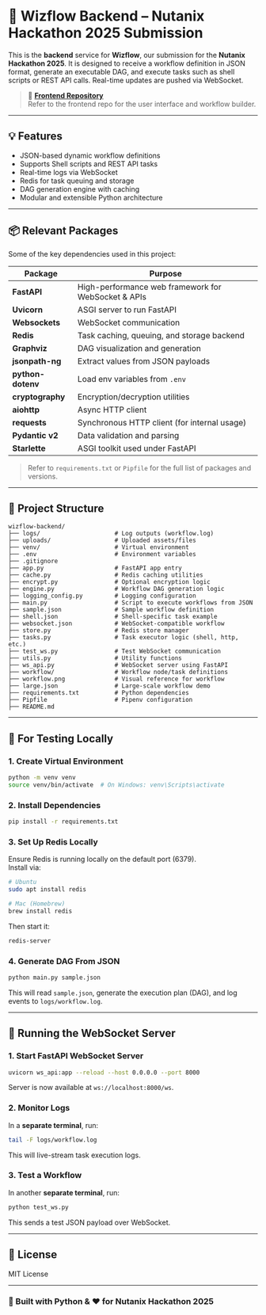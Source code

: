 # 🧠 Wizflow Backend – Nutanix Hackathon 2025 Submission

This is the **backend** service for **Wizflow**, our submission for the **Nutanix Hackathon 2025**. It is designed to receive a workflow definition in JSON format, generate an executable DAG, and execute tasks such as shell scripts or REST API calls. Real-time updates are pushed via WebSocket.

> 🔗 **[Frontend Repository](https://github.com/dis70rt/Wizflow)**  
> Refer to the frontend repo for the user interface and workflow builder.

---

## 💡 Features

- JSON-based dynamic workflow definitions
- Supports Shell scripts and REST API tasks
- Real-time logs via WebSocket
- Redis for task queuing and storage
- DAG generation engine with caching
- Modular and extensible Python architecture

---

## 📦 Relevant Packages

Some of the key dependencies used in this project:

| Package            | Purpose                                              |
|--------------------|------------------------------------------------------|
| **FastAPI**        | High-performance web framework for WebSocket & APIs |
| **Uvicorn**        | ASGI server to run FastAPI                          |
| **Websockets**     | WebSocket communication                             |
| **Redis**          | Task caching, queuing, and storage backend          |
| **Graphviz**       | DAG visualization and generation                    |
| **jsonpath-ng**    | Extract values from JSON payloads                   |
| **python-dotenv**  | Load env variables from `.env`                      |
| **cryptography**   | Encryption/decryption utilities                     |
| **aiohttp**        | Async HTTP client                                   |
| **requests**       | Synchronous HTTP client (for internal usage)        |
| **Pydantic v2**    | Data validation and parsing                         |
| **Starlette**      | ASGI toolkit used under FastAPI                     |

> Refer to `requirements.txt` or `Pipfile` for the full list of packages and versions.

---

## 📁 Project Structure

```plaintext
wizflow-backend/
├── logs/                     # Log outputs (workflow.log)
├── uploads/                  # Uploaded assets/files
├── venv/                     # Virtual environment
├── .env                      # Environment variables
├── .gitignore
├── app.py                    # FastAPI app entry
├── cache.py                  # Redis caching utilities
├── encrypt.py                # Optional encryption logic
├── engine.py                 # Workflow DAG generation logic
├── logging_config.py         # Logging configuration
├── main.py                   # Script to execute workflows from JSON
├── sample.json               # Sample workflow definition
├── shell.json                # Shell-specific task example
├── websocket.json            # WebSocket-compatible workflow
├── store.py                  # Redis store manager
├── tasks.py                  # Task executor logic (shell, http, etc.)
├── test_ws.py                # Test WebSocket communication
├── utils.py                  # Utility functions
├── ws_api.py                 # WebSocket server using FastAPI
├── workflow/                 # Workflow node/task definitions
├── workflow.png              # Visual reference for workflow
├── large.json                # Large-scale workflow demo
├── requirements.txt          # Python dependencies
├── Pipfile                   # Pipenv configuration
├── README.md
```

---

## 🧪 For Testing Locally

### 1. Create Virtual Environment

```bash
python -m venv venv
source venv/bin/activate  # On Windows: venv\Scripts\activate
```

### 2. Install Dependencies

```bash
pip install -r requirements.txt
```

### 3. Set Up Redis Locally

Ensure Redis is running locally on the default port (6379).  
Install via:

```bash
# Ubuntu
sudo apt install redis

# Mac (Homebrew)
brew install redis
```

Then start it:

```bash
redis-server
```

### 4. Generate DAG From JSON

```bash
python main.py sample.json
```

This will read `sample.json`, generate the execution plan (DAG), and log events to `logs/workflow.log`.

---

## 🧬 Running the WebSocket Server

### 1. Start FastAPI WebSocket Server

```bash
uvicorn ws_api:app --reload --host 0.0.0.0 --port 8000
```

Server is now available at `ws://localhost:8000/ws`.

### 2. Monitor Logs

In a **separate terminal**, run:

```bash
tail -F logs/workflow.log
```

This will live-stream task execution logs.

### 3. Test a Workflow

In another **separate terminal**, run:

```bash
python test_ws.py
```

This sends a test JSON payload over WebSocket.

---

## 📄 License

MIT License

---

### 🔧 Built with Python & ❤️ for Nutanix Hackathon 2025
